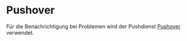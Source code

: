 # Pushover

Für die Benachrichtigung bei Problemen wird der Pushdienst [Pushover](https://pushover.net/) verwendet.